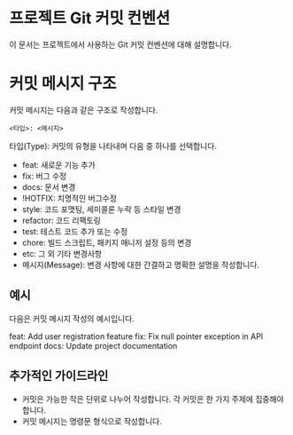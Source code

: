 # 프로젝트 Git 커밋 컨벤션

이 문서는 프로젝트에서 사용하는 Git 커밋 컨벤션에 대해 설명합니다.

# 커밋 메시지 구조

커밋 메시지는 다음과 같은 구조로 작성합니다.

```
<타입>: <메시지>
```

타입(Type): 커밋의 유형을 나타내며 다음 중 하나를 선택합니다.

- feat: 새로운 기능 추가
- fix: 버그 수정
- docs: 문서 변경
- !HOTFIX: 치명적인 버그수정
- style: 코드 포맷팅, 세미콜론 누락 등 스타일 변경
- refactor: 코드 리팩토링
- test: 테스트 코드 추가 또는 수정
- chore: 빌드 스크립트, 패키지 매니저 설정 등의 변경
- etc: 그 외 기타 변경사항
- 메시지(Message): 변경 사항에 대한 간결하고 명확한 설명을 작성합니다.

## 예시

다음은 커밋 메시지 작성의 예시입니다.

feat: Add user registration feature
fix: Fix null pointer exception in API endpoint
docs: Update project documentation

## 추가적인 가이드라인

- 커밋은 가능한 작은 단위로 나누어 작성합니다. 각 커밋은 한 가지 주제에 집중해야 합니다.
- 커밋 메시지는 명령문 형식으로 작성합니다.
